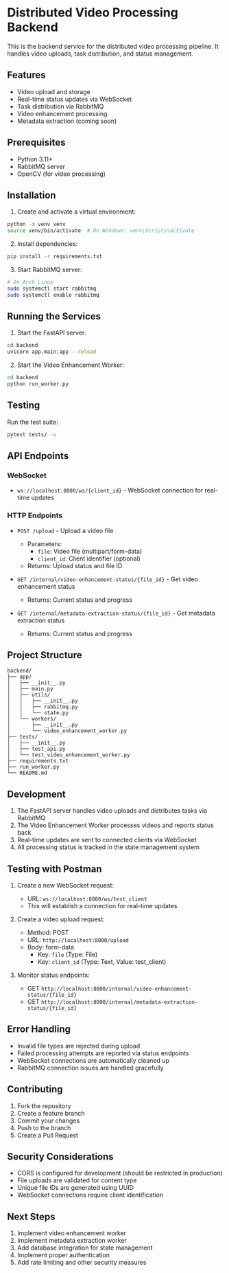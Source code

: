# Distributed Video Processing Backend

This is the backend service for the distributed video processing pipeline. It handles video uploads, task distribution, and status management.

## Features

- Video upload and storage
- Real-time status updates via WebSocket
- Task distribution via RabbitMQ
- Video enhancement processing
- Metadata extraction (coming soon)

## Prerequisites

- Python 3.11+
- RabbitMQ server
- OpenCV (for video processing)

## Installation

1. Create and activate a virtual environment:
```bash
python -m venv venv
source venv/bin/activate  # On Windows: venv\Scripts\activate
```

2. Install dependencies:
```bash
pip install -r requirements.txt
```

3. Start RabbitMQ server:
```bash
# On Arch Linux
sudo systemctl start rabbitmq
sudo systemctl enable rabbitmq
```

## Running the Services

1. Start the FastAPI server:
```bash
cd backend
uvicorn app.main:app --reload
```

2. Start the Video Enhancement Worker:
```bash
cd backend
python run_worker.py
```

## Testing

Run the test suite:
```bash
pytest tests/ -v
```

## API Endpoints

### WebSocket
- `ws://localhost:8000/ws/{client_id}` - WebSocket connection for real-time updates

### HTTP Endpoints
- `POST /upload` - Upload a video file
  - Parameters:
    - `file`: Video file (multipart/form-data)
    - `client_id`: Client identifier (optional)
  - Returns: Upload status and file ID

- `GET /internal/video-enhancement-status/{file_id}` - Get video enhancement status
  - Returns: Current status and progress

- `GET /internal/metadata-extraction-status/{file_id}` - Get metadata extraction status
  - Returns: Current status and progress

## Project Structure

```
backend/
├── app/
│   ├── __init__.py
│   ├── main.py
│   ├── utils/
│   │   ├── __init__.py
│   │   ├── rabbitmq.py
│   │   └── state.py
│   └── workers/
│       ├── __init__.py
│       └── video_enhancement_worker.py
├── tests/
│   ├── __init__.py
│   ├── test_api.py
│   └── test_video_enhancement_worker.py
├── requirements.txt
├── run_worker.py
└── README.md
```

## Development

1. The FastAPI server handles video uploads and distributes tasks via RabbitMQ
2. The Video Enhancement Worker processes videos and reports status back
3. Real-time updates are sent to connected clients via WebSocket
4. All processing status is tracked in the state management system

## Testing with Postman

1. Create a new WebSocket request:
   - URL: `ws://localhost:8000/ws/test_client`
   - This will establish a connection for real-time updates

2. Create a video upload request:
   - Method: POST
   - URL: `http://localhost:8000/upload`
   - Body: form-data
     - Key: `file` (Type: File)
     - Key: `client_id` (Type: Text, Value: test_client)

3. Monitor status endpoints:
   - GET `http://localhost:8000/internal/video-enhancement-status/{file_id}`
   - GET `http://localhost:8000/internal/metadata-extraction-status/{file_id}`

## Error Handling

- Invalid file types are rejected during upload
- Failed processing attempts are reported via status endpoints
- WebSocket connections are automatically cleaned up
- RabbitMQ connection issues are handled gracefully

## Contributing

1. Fork the repository
2. Create a feature branch
3. Commit your changes
4. Push to the branch
5. Create a Pull Request

## Security Considerations

- CORS is configured for development (should be restricted in production)
- File uploads are validated for content type
- Unique file IDs are generated using UUID
- WebSocket connections require client identification

## Next Steps

1. Implement video enhancement worker
2. Implement metadata extraction worker
3. Add database integration for state management
4. Implement proper authentication
5. Add rate limiting and other security measures 
